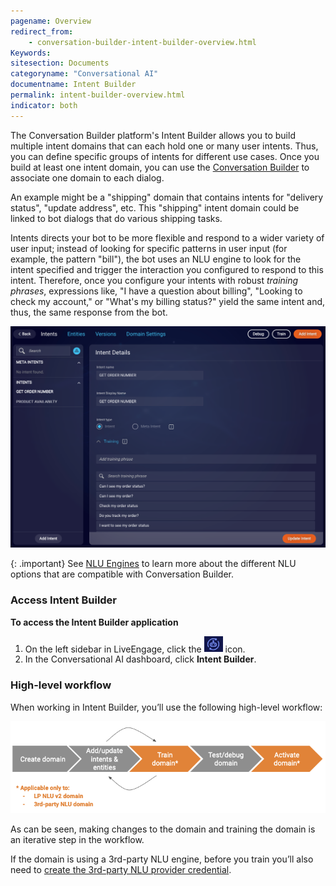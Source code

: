 ```yaml
---
pagename: Overview
redirect_from:
    - conversation-builder-intent-builder-overview.html
Keywords:
sitesection: Documents
categoryname: "Conversational AI"
documentname: Intent Builder
permalink: intent-builder-overview.html
indicator: both
---
```


The Conversation Builder platform's Intent Builder allows you to build multiple intent domains that can each hold one or many user intents. Thus, you can define specific groups of intents for different use cases. Once you build at least one intent domain, you can use the [Conversation Builder](conversation-builder-bot-workspace.html) to associate one domain to each dialog.

An example might be a "shipping" domain that contains intents for "delivery status", "update address", etc. This "shipping" intent domain could be linked to bot dialogs that do various shipping tasks.

Intents directs your bot to be more flexible and respond to a wider variety of user input; instead of looking for specific patterns in user input (for example, the pattern "bill"), the bot uses an NLU engine to look for the intent specified and trigger the interaction you configured to respond to this intent. Therefore, once you configure your intents with robust *training phrases*, expressions like, "I have a question about billing", "Looking to check my account," or "What's my billing status?" yield the same intent and, thus, the same response from the bot.

<img class="fancyimage" style="width:800px" src="img/ConvoBuilder/ib_intentDetails.png">

{: .important}
See [NLU Engines](conversation-builder-intent-builder-nlu-engines.html) to learn more about the different NLU options that are compatible with Conversation Builder.

### Access Intent Builder

**To access the Intent Builder application**

1. On the left sidebar in LiveEngage, click the <img style="width:30px" src="img/ConvoBuilder/icon_cb.png"> icon.
2. In the Conversational AI dashboard, click **Intent Builder**.

### High-level workflow

When working in Intent Builder, you’ll use the following high-level workflow:

<img style="width:800px" src="img/ConvoBuilder/ib_highLevelWorkflow.png">

As can be seen, making changes to the domain and training the domain is an iterative step in the workflow.

If the domain is using a 3rd-party NLU engine, before you train you’ll also need to [create the 3rd-party NLU provider credential](intent-builder-domains.html#create-a-3rd-party-nlu-provider-credential).
